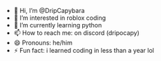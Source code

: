 - 👋 Hi, I’m @DripCapybara
- 👀 I’m interested in roblox coding
- 🌱 I’m currently learning python
- 📫 How to reach me: on discord (dripocapy)
- 😄 Pronouns: he/him
- ⚡ Fun fact: i learned coding in less than a year lol

<!---
DripCapybara/DripCapybara is a ✨ special ✨ repository because its `README.md` (this file) appears on your GitHub profile.
You can click the Preview link to take a look at your changes.
--->
